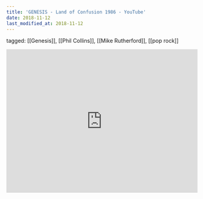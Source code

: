```yaml
---
title: 'GENESIS - Land of Confusion 1986 - YouTube'
date: 2018-11-12
last_modified_at: 2018-11-12
---
```

tagged: [[Genesis]], [[Phil Collins]], [[Mike Rutherford]], [[pop rock]]
<iframe allow="accelerometer; autoplay; clipboard-write; encrypted-media; gyroscope; picture-in-picture" allowfullscreen="" frameborder="0" height="375" id="youtube_iframe" src="https://www.youtube.com/embed/QHmH1xQ2Pf4?feature=oembed&amp;enablejsapi=1&amp;origin=https://safe.txmblr.com&amp;wmode=opaque" width="500"></iframe>